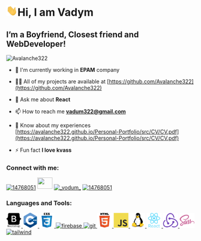 # <img src="https://raw.githubusercontent.com/ABSphreak/ABSphreak/master/gifs/Hi.gif" width="30px">Hi, I am Vadym
## I’m a Boyfriend, Closest friend and WebDeveloper!
<p align="left"> <img src="https://komarev.com/ghpvc/?username=Avalanche322&label=Profile%20views&color=0e75b6&style=flat" alt="Avalanche322" /> </p>

- 🌱 I'm currently working in **EPAM** company

- 👨‍💻 All of my projects are available at [https://github.com/Avalanche322](https://github.com/Avalanche322)

- 💬 Ask me about **React**

- 📫 How to reach me **vadum322@gmail.com**

- 📄 Know about my experiences [https://avalanche322.github.io/Personal-Portfolio/src/CV/CV.pdf](https://avalanche322.github.io/Personal-Portfolio/src/CV/CV.pdf)

- ⚡ Fun fact **I love kvass**

<h3 align="left">Connect with me:</h3>
<p align="left">
<a href="https://stackoverflow.com/users/14768051" target="blank"><img align="center" src="https://raw.githubusercontent.com/rahuldkjain/github-profile-readme-generator/master/src/images/icons/Social/stack-overflow.svg" alt="14768051" height="30" width="40" /></a>
<a href="https://t.me/Avalanche322" target="blank"><img src="https://img.icons8.com/color/48/000000/telegram-app--v1.png" height="30" width="40"/></a>
<a href="https://instagram.com/_vodum_" target="blank"><img align="center" src="https://raw.githubusercontent.com/rahuldkjain/github-profile-readme-generator/master/src/images/icons/Social/instagram.svg" alt="_vodum_" height="30" width="40" /></a>
<a href="https://www.linkedin.com/in/vadym-skliarov-362402213?lipi=urn%3Ali%3Apage%3Ad_flagship3_profile_view_base_contact_details%3BLQFm876tR%2Bix4I5OHDWxeg%3D%3D" target="blank"><img align="center" src="https://raw.githubusercontent.com/rahuldkjain/github-profile-readme-generator/master/src/images/icons/Social/linkedIn.svg" alt="14768051" height="30" width="40" /></a>
</p>

<h3 align="left">Languages and Tools:</h3>
<p align="left"> <a href="https://getbootstrap.com" target="_blank"> <img src="https://raw.githubusercontent.com/devicons/devicon/master/icons/bootstrap/bootstrap-plain-wordmark.svg" alt="bootstrap" width="40" height="40"/> </a> <a href="https://www.w3schools.com/cpp/" target="_blank"> <img src="https://raw.githubusercontent.com/devicons/devicon/master/icons/cplusplus/cplusplus-original.svg" alt="cplusplus" width="40" height="40"/> </a> <a href="https://www.w3schools.com/css/" target="_blank"> <img src="https://raw.githubusercontent.com/devicons/devicon/master/icons/css3/css3-original-wordmark.svg" alt="css3" width="40" height="40"/> </a> <a href="https://firebase.google.com/" target="_blank"> <img src="https://www.vectorlogo.zone/logos/firebase/firebase-icon.svg" alt="firebase" width="40" height="40"/> </a> <a href="https://git-scm.com/" target="_blank"> <img src="https://www.vectorlogo.zone/logos/git-scm/git-scm-icon.svg" alt="git" width="40" height="40"/> </a> <a href="https://www.w3.org/html/" target="_blank"> <img src="https://raw.githubusercontent.com/devicons/devicon/master/icons/html5/html5-original-wordmark.svg" alt="html5" width="40" height="40"/> </a> <a href="https://developer.mozilla.org/en-US/docs/Web/JavaScript" target="_blank"> <img src="https://raw.githubusercontent.com/devicons/devicon/master/icons/javascript/javascript-original.svg" alt="javascript" width="40" height="40"/> </a> <a href="https://www.linux.org/" target="_blank"> <img src="https://raw.githubusercontent.com/devicons/devicon/master/icons/linux/linux-original.svg" alt="linux" width="40" height="40"/> </a> <a href="https://reactjs.org/" target="_blank"> <img src="https://raw.githubusercontent.com/devicons/devicon/master/icons/react/react-original-wordmark.svg" alt="react" width="40" height="40"/> </a> <a href="https://redux.js.org" target="_blank"> <img src="https://raw.githubusercontent.com/devicons/devicon/master/icons/redux/redux-original.svg" alt="redux" width="40" height="40"/> </a> <a href="https://sass-lang.com" target="_blank"> <img src="https://raw.githubusercontent.com/devicons/devicon/master/icons/sass/sass-original.svg" alt="sass" width="40" height="40"/> </a> <a href="https://tailwindcss.com/" target="_blank"> <img src="https://www.vectorlogo.zone/logos/tailwindcss/tailwindcss-icon.svg" alt="tailwind" width="40" height="40"/> </a> </p>
